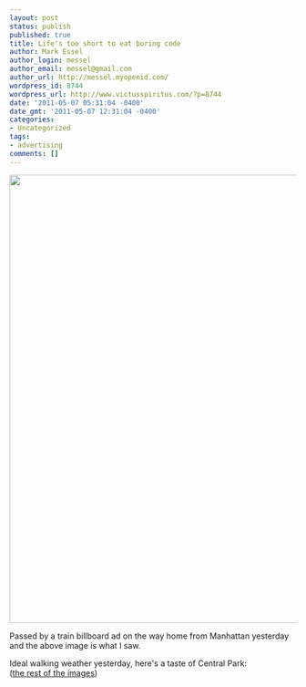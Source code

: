 ```yaml
---
layout: post
status: publish
published: true
title: Life's too short to eat boring code
author: Mark Essel
author_login: messel
author_email: messel@gmail.com
author_url: http://messel.myopenid.com/
wordpress_id: 8744
wordpress_url: http://www.victusspiritus.com/?p=8744
date: '2011-05-07 05:31:04 -0400'
date_gmt: '2011-05-07 12:31:04 -0400'
categories:
- Uncategorized
tags:
- advertising
comments: []
---
```

<p><a href="http://www.victusspiritus.com/wp-content/uploads/2011/05/LifesTooShortToEatBoringCode_TextMate.jpg"><img src="http://www.victusspiritus.com/wp-content/uploads/2011/05/LifesTooShortToEatBoringCode_TextMate.jpg" alt="" title="LifesTooShortToEatBoringCode_TextMate" width="524" height="786" class="aligncenter size-full wp-image-8745" /></a></p>
<p>Passed by a train billboard ad on the way home from Manhattan yesterday and the above image is what I saw.</p>
<p>Ideal walking weather yesterday, here's a taste of Central Park:<br />
<a href="http://www.victusspiritus.com/wp-content/uploads/2011/05/IMG_2774.jpg"><img src="http://www.victusspiritus.com/wp-content/uploads/2011/05/IMG_2774.jpg" alt="" title="IMG_2774" class="aligncenter size-full wp-image-8747" /></a><br />
(<a href="http://db.tt/hADx7e2">the rest of the images</a>)</p>
